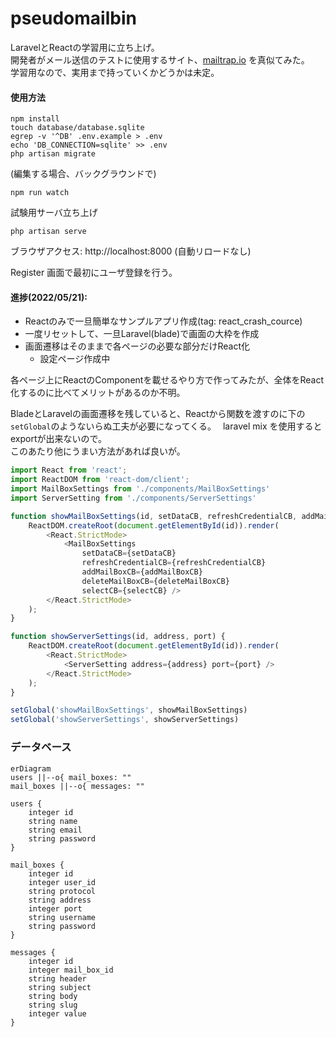 # pseudomailbin

LaravelとReactの学習用に立ち上げ。  
開発者がメール送信のテストに使用するサイト、[mailtrap.io](https://mailtrap.io) を真似てみた。  
学習用なので、実用まで持っていくかどうかは未定。  

#### 使用方法
```shell
npm install
touch database/database.sqlite
egrep -v '^DB' .env.example > .env
echo 'DB_CONNECTION=sqlite' >> .env
php artisan migrate
```

(編集する場合、バックグラウンドで)
```shell
npm run watch
```

試験用サーバ立ち上げ
```shell
php artisan serve
```

ブラウザアクセス: http://localhost:8000
(自動リロードなし)

Register 画面で最初にユーザ登録を行う。

#### 進捗(2022/05/21): 
* Reactのみで一旦簡単なサンプルアプリ作成(tag: react_crash_cource)
* 一度リセットして、一旦Laravel(blade)で画面の大枠を作成
* 画面遷移はそのままで各ページの必要な部分だけReact化
  * 設定ページ作成中

各ページ上にReactのComponentを載せるやり方で作ってみたが、全体をReact化するのに比べてメリットがあるのか不明。  
  
BladeとLaravelの画面遷移を残していると、Reactから関数を渡すのに下の`setGlobal`のようないらぬ工夫が必要になってくる。　 
laravel mix を使用するとexportが出来ないので。  
このあたり他にうまい方法があれば良いが。  

```JavaScript
import React from 'react';
import ReactDOM from 'react-dom/client';
import MailBoxSettings from './components/MailBoxSettings'
import ServerSetting from './components/ServerSettings'

function showMailBoxSettings(id, setDataCB, refreshCredentialCB, addMailBoxCB, deleteMailBoxCB, selectCB) {
    ReactDOM.createRoot(document.getElementById(id)).render(
        <React.StrictMode>
            <MailBoxSettings 
                setDataCB={setDataCB}
                refreshCredentialCB={refreshCredentialCB} 
                addMailBoxCB={addMailBoxCB} 
                deleteMailBoxCB={deleteMailBoxCB} 
                selectCB={selectCB} />
        </React.StrictMode>
    );
}

function showServerSettings(id, address, port) {
    ReactDOM.createRoot(document.getElementById(id)).render(
        <React.StrictMode>
            <ServerSetting address={address} port={port} />
        </React.StrictMode>
    );
}

setGlobal('showMailBoxSettings', showMailBoxSettings)
setGlobal('showServerSettings', showServerSettings)

```

### データベース

```mermaid
erDiagram
users ||--o{ mail_boxes: ""
mail_boxes ||--o{ messages: ""

users {
    integer id
    string name
    string email
    string password
}

mail_boxes {
    integer id
    integer user_id
    string protocol
    string address
    integer port
    string username
    string password
}

messages {
    integer id
    integer mail_box_id
    string header
    string subject
    string body
    string slug
    integer value
}
```